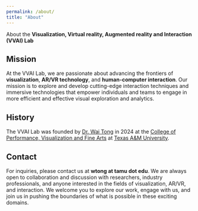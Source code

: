 ```yaml
---
permalink: /about/
title: "About"
---
```

About the **Visualization, Virtual reality, Augmented reality and Interaction (VVAI) Lab**

## Mission

At the VVAI Lab, we are passionate about advancing the frontiers of **visualization**, **AR/VR technology**, and **human-computer interaction**. Our mission is to explore and develop cutting-edge interaction techniques and immersive technologies that empower individuals and teams to engage in more efficient and effective visual exploration and analytics.

<!-- ## How to pronounce?

The first two letters of the lab name, "VV", can be viewed as "W".
So VVAI can be pronounced as "WAI" (pronounced as "why") Lab. -->

## History

The VVAI Lab was founded by [Dr. Wai Tong](https://wtong2017.github.io/) in 2024 at the [College of Performance, Visualization and Fine Arts](https://pvfa.tamu.edu/) at [Texas A&M University](https://www.tamu.edu/).

## Contact
For inquiries, please contact us at **wtong at tamu dot edu**.
We are always open to collaboration and discussion with researchers, industry professionals, and anyone interested in the fields of visualization, AR/VR, and interaction.
We welcome you to explore our work, engage with us, and join us in pushing the boundaries of what is possible in these exciting domains.